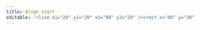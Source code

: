 ```yaml
---
title: Align start
editable: '<line x1="20" y1="20" x2="80" y2="20" /><rect x="40" y="30" width="20" height="20"/><rect x="40" y="60" width="20" height="20"/>'
---
```

